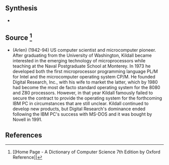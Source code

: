 ## Synthesis
- 
## Source [^1]
- (Arlen) (1942-94) US computer scientist and microcomputer pioneer. After graduating from the University of Washington, Kildall became interested in the emerging technology of microprocessors while teaching at the Naval Postgraduate School at Monterey. In 1973 he developed both the first microprocessor programming language PL/M for Intel and the microcomputer operating system CP/M. He founded Digital Research, Inc., with his wife to market the latter, which by 1980 had become the most de facto standard operating system for the 8080 and Z80 processors. However, in that year Kildall famously failed to secure the contract to provide the operating system for the forthcoming IBM PC in circumstances that are still unclear. Kildall continued to develop new products, but Digital Research's dominance ended following the IBM PC's success with MS-DOS and it was bought by Novell in 1991.
## References

[^1]: [[Home Page - A Dictionary of Computer Science 7th Edition by Oxford Reference]]